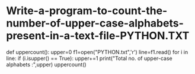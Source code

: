 # Write-a-program-to-count-the-number-of-upper-case-alphabets-present-in-a-text-file-PYTHON.TXT
def uppercount():
    upper=0
    f1=open("PYTHON.txt",'r')
    line=f1.read()
    for i in line:
        if (i.isupper() == True):
            upper+=1
    print("Total no. of upper-case alphabets :",upper)
uppercount()
